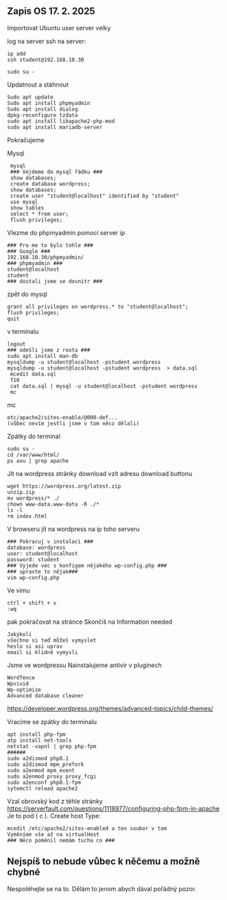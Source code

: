 <h2>Zapis OS 17. 2. 2025</h2>
Importovat Ubuntu user server velky

log na server ssh na server:
```
ip add 
ssh student@192.168.10.30
``` 
```
sudo su -
```
Updatnout a stáhnout
```
Sudo apt update
Sudo apt install phpmyadmin
Sudo apt install dialog
dpkg-reconfigure tzdata
sudo apt install libapache2-php-mod
sudo apt install mariadb-server
```

Pokračujeme

Mysql
```
 mysql
 ### Vejdeme do mysql řádku ###
 show databases;
 create database wordpress;
 show databases;
 create user "student@localhost" identified by "student"
 use mysql
 show tables
 select * from user;
 flush privileges;
```
Vlezme do phpmyadmin pomocí server ip
```
### Pro me to bylo tohle ###
### Google ###
192.168.10.30/phpmyadmin/
### phpmyadmin ###
student@localhost
student
### dostali jsme se dovnitr ###
```
zpět do mysql
```
grant all privileges on wordpress.* to "student@localhost";
flush privileges;
quit
```
v terminalu
```
logout
### odešli jsme z roota ###
sudo apt install man-db
mysqldump -u student@localhost -pstudent wordpress  
mysqldump -u student@localhost -pstudent wordpress  > data.sql
 mcedit data.sql
 f10
 cat data.sql | mysql -u student@localhost -pstudent wordpress
 mc
```
mc
```
etc/apache2/sites-enable/@000-def...
(vůbec nevím jestli jsme v tom něco dělali)
```
Zpátky do terminal
```
sudo su -
cd /var/www/html/
ps axu | grep apache
```
Jít na wordpress stránky download 
vzít adresu download buttonu 
```
wget https://wordpress.org/latest.zip
unzip.zip
mv wordpress/* ./
chown www-data.www-data -R ./*
ls -l
rm index.html
```
V browseru jít na wordpress na ip toho serveru 
```
### Pokracuj v instalaci ###
database: wordpress
user: student@localhost
password: student
### Vyjede vec s konfigem nějakého wp-config.php ###
### upravte to nějak###
vim wp-config.php
```
Ve vimu
```
ctrl + shift + v
:wq
```
pak pokračovat na stránce 
Skončíš na  Information needed
```
Jakýkoli 
všechno si teď můžeš vymyslet
heslo si asi uprav
email si klidně vymysli
```
Jsme ve wordpressu 
Nainstalujeme antivir v pluginech
```
Wordfence
Wpvivid
Wp-optimize
Advanced database cleaner
```
https://developer.wordpress.org/themes/advanced-topics/child-themes/

Vracíme se zpátky do terminalu
```
apt install php-fpm
atp install net-tools
netstat -vapnl | grep php-fpm
######
sudo a2dismod php8.1
sudo a2dismod mpm_prefork
sudo a2enmod mpm_event
sudo a2enmod proxy proxy_fcgi
sudo a2enconf php8.1-fpm 
sytemctl reload apache2
```
Vzal obrovský kod z téhle stránky
https://serverfault.com/questions/1118977/configuring-php-fpm-in-apache
Je to pod  ( c ). Create host
Type:
```
mcedit /etc/apache2/sites-enabled a ten soubor v tom
Vyměníme vše až na virtualHost
### Něco poměnil nemám tucha co ###
```

Nejspíš to nebude vůbec k něčemu a možně chybné
--------------------------------------------------------------
Nespoléhejte se na to. Dělám to jenom abych dával pořádný pozor.											





